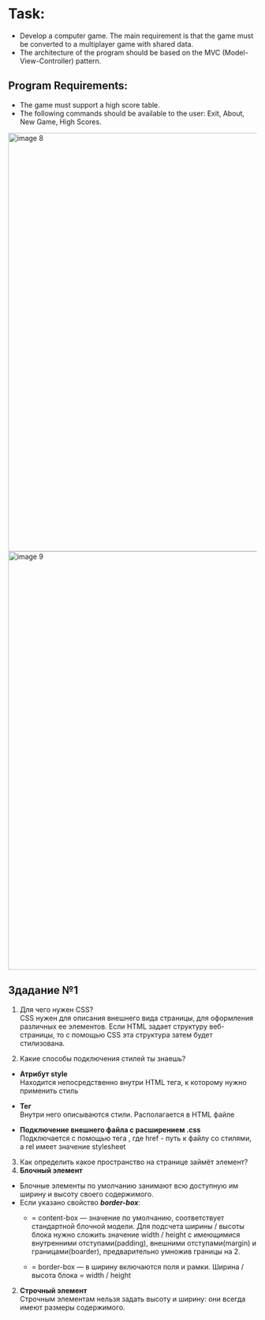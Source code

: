 # Task:
- Develop a computer game. The main requirement is that the game must be converted to a multiplayer game with shared data.
- The architecture of the program should be based on the MVC (Model-View-Controller) pattern.

## Program Requirements:
- The game must support a high score table.
- The following commands should be available to the user: Exit, About, New Game, High Scores.

<img width="846" alt="image 8" src="https://user-images.githubusercontent.com/96617834/179721029-401acaee-012e-4127-80e0-e1ba2fca4609.png">

<img width="846" alt="image 9" src="https://user-images.githubusercontent.com/96617834/179721094-306d55ad-c6f1-472e-bb06-e3ecf46cbc33.png">


## Здадание №1
1. Для чего нужен CSS?  
   CSS нужен для описания внешнего вида страницы, для оформления различных ее элементов. Если HTML задает структуру веб-страницы, то c помощью CSS эта структура затем будет стилизована.  

2. Какие способы подключения стилей ты знаешь?  
  - **Атрибут style**  
    Находится непосредственно внутри HTML тега, к которому нужно применить стиль  

  - **Тег <style></style>**  
    Внутри него описываются стили. Располагается в HTML файле  

  - **Подключение внешнего файла с расширением .css**   
    Подключается с помощью тега <link>, где href - путь к файлу со стилями, а rel имеет значение stylesheet  

3. Как определить какое пространство на странице займёт элемент?  
  1. **Блочный элемент**  
   - Блочные элементы по умолчанию занимают всю доступную им ширину и высоту своего содержимого.  
   - Если указано свойство ***border-box***:
      - = content-box — значение по умолчанию, соответствует стандартной блочной модели.
        Для подсчета ширины / высоты блока нужно сложить значение width / height с имеющимися внутренними отступами(padding), внешними отступами(margin) и границами(boarder), предварительно умножив границы на 2.  

      - = border-box — в ширину включаются поля и рамки.
        Ширина / высота блока = width / height

  2. **Строчный элемент**  
    Строчным элементам нельзя задать высоту и ширину: они всегда имеют размеры содержимого.

